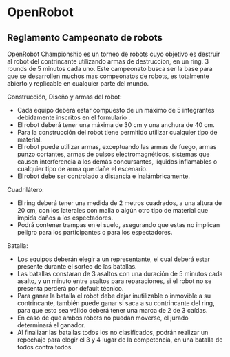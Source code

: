 
OpenRobot
==========
Reglamento Campeonato de robots
---------------------------------
OpenRobot Championship es un torneo de robots cuyo objetivo es destruir al robot del contrincante utilizando armas de destruccion, en un ring. 3 rounds de 5 minutos cada uno. 
Este campeonato busca ser la base para que se desarrollen muchos mas compeonatos de robots, es totalmente abierto y replicable en cualquier parte del mundo.

Construcción, Diseño y armas del robot:
- Cada equipo deberá estar compuesto de un máximo de 5 integrantes debidamente inscritos en el formulario .
- El robot deberá tener una máxima de 30 cm y una anchura de 40 cm.
- Para la construcción del robot tiene permitido utilizar cualquier tipo de material.
- El robot puede utilizar armas, exceptuando las armas de fuego, armas punzo cortantes, armas de pulsos electromagnéticos, sistemas que causen interferencia a los demás concursantes, líquidos inflamables o cualquier tipo de arma que dañe el escenario.
-  El robot debe ser controlado a distancia e inalámbricamente.
 
Cuadrilátero:
- El ring deberá tener una medida de 2 metros cuadrados, a una altura de 20 cm, con los laterales con malla o algún otro tipo de material que impida daños a los espectadores.
- Podrá contener trampas en el suelo, asegurando que estas no implican peligro para los participantes o para los espectadores.
 
Batalla:
- Los equipos deberán elegir a un representante, el cual deberá estar presente durante el sorteo de las batallas.
- Las batallas constaran de 3 asaltos con una duración de 5 minutos cada asalto, y un minuto entre asaltos para reparaciones, si el robot no se presenta perderá por default técnico.
- Para ganar la batalla el robot debe dejar inutilizable o inmovible a su contrincante, también puede ganar si saca a su contrincante del ring, para que esto sea válido deberá tener una marca de 2 de 3 caídas.
- En caso de que ambos robots no puedan moverse, el jurado determinará el ganador.
- Al finalizar las batallas todos los no clasificados, podrán realizar un repechaje para elegir el 3 y 4 lugar de la competencia, en una batalla de todos contra todos.
 
 


